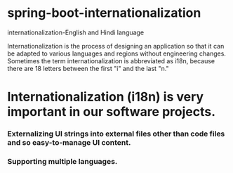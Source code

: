 # spring-boot-internationalization
internationalization-English and Hindi language

Internationalization is the process of designing an application so that it can be adapted to various languages and regions without engineering changes. Sometimes the term internationalization is abbreviated as i18n, because there are 18 letters between the first "i" and the last "n."

# Internationalization (i18n) is very important in our software projects.
  ### Externalizing UI strings into external files other than code files and so easy-to-manage UI content.
  ### Supporting multiple languages.
